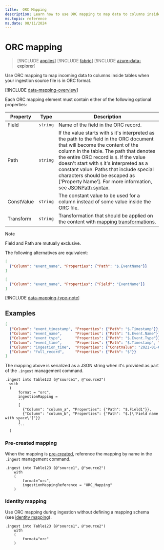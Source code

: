 ```yaml
---
title:  ORC Mapping
description: Learn how to use ORC mapping to map data to columns inside tables upon ingestion.
ms.topic: reference
ms.date: 08/11/2024
---
```


# ORC mapping

> [!INCLUDE [applies](../includes/applies-to-version/applies.md)] [!INCLUDE [fabric](../includes/applies-to-version/fabric.md)] [!INCLUDE [azure-data-explorer](../includes/applies-to-version/azure-data-explorer.md)]

Use ORC mapping to map incoming data to columns inside tables when your ingestion source file is in ORC format.

[!INCLUDE [data-mapping-overview](../includes/data-mapping-overview.md)]

Each ORC mapping element must contain either of the following optional properties:

| Property   | Type   | Description                                                                                                                                                                                                                                                                                                                                                                                                                          |
|------------|--------|--------------------------------------------------------------------------------------------------------------------------------------------------------------------------------------------------------------------------------------------------------------------------------------------------------------------------------------------------------------------------------------------------------------------------------------|
| Field      | `string` | Name of the field in the ORC record.                                                                                                                                                                                                                                                                                                                                                                                                 |
| Path       | `string` | If the value starts with `$` it's interpreted as the path to the field in the ORC document that will become the content of the column in the table. The path that denotes the entire ORC record is `$`. If the value doesn't start with `$` it's interpreted as a constant value. Paths that include special characters should be escaped as [\'Property Name\']. For more information, see [JSONPath syntax](../query/jsonpath.md). |
| ConstValue | `string` | The constant value to be used for a column instead of some value inside the ORC file.                                                                                                                                                                                                                                                                                                                                                |
| Transform  | `string` | Transformation that should be applied on the content with [mapping transformations](mappings.md#mapping-transformations).                                                                                                                                                                                                                                                                                                            |

>[!NOTE]
>
> Field and Path are mutually exclusive.
>
> The following alternatives are equivalent:
>
> ``` json
> [
>   {"Column": "event_name", "Properties": {"Path": "$.EventName"}}
> ]
> ```
>
> ``` json
> [
>   {"Column": "event_name", "Properties": {"Field": "EventName"}}
> ]
> ```

[!INCLUDE [data-mapping-type-note](../includes/data-mapping-type-note.md)]

## Examples

```json
[
  {"Column": "event_timestamp", "Properties": {"Path": "$.Timestamp"}},
  {"Column": "event_name",      "Properties": {"Path": "$.Event.Name"}},
  {"Column": "event_type",      "Properties": {"Path": "$.Event.Type"}},
  {"Column": "event_time",      "Properties": {"Path": "$.Timestamp", "Transform": "DateTimeFromUnixMilliseconds"}},
  {"Column": "ingestion_time",  "Properties": {"ConstValue": "2021-01-01T10:32:00"}},
  {"Column": "full_record",     "Properties": {"Path": "$"}}
]
```

The mapping above is serialized as a JSON string when it's provided as part of the `.ingest` management command.

````kusto
.ingest into Table123 (@"source1", @"source2")
  with
  (
      format = "orc",
      ingestionMapping =
      ```
      [
        {"Column": "column_a", "Properties": {"Path": "$.Field1"}},
        {"Column": "column_b", "Properties": {"Path": "$.[\'Field name with space\']"}}
      ]
      ```
  )
````

### Pre-created mapping

When the mapping is [pre-created](create-ingestion-mapping-command.md), reference the mapping by name in the `.ingest` management command.

```kusto
.ingest into Table123 (@"source1", @"source2")
    with
    (
        format="orc",
        ingestionMappingReference = "ORC_Mapping"
    )
```

### Identity mapping

Use ORC mapping during ingestion without defining a mapping schema (see [identity mapping](mappings.md#identity-mapping)).

```kusto
.ingest into Table123 (@"source1", @"source2")
    with
    (
        format="orc"
    )
```
